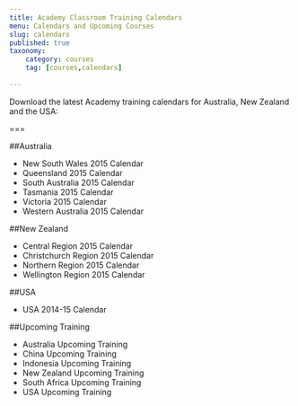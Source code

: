 ```yaml
---
title: Academy Classroom Training Calendars
menu: Calendars and Upcoming Courses
slug: calendars
published: true
taxonomy:
	category: courses
	tag: [courses,calendars]
    
---
```


Download the latest Academy training calendars for Australia, New Zealand and the USA:

===

##Australia
* New South Wales 2015 Calendar
* Queensland 2015 Calendar
* South Australia 2015 Calendar
* Tasmania 2015 Calendar
* Victoria 2015 Calendar
* Western Australia 2015 Calendar

##New Zealand
* Central Region 2015 Calendar
* Christchurch Region 2015 Calendar
* Northern Region 2015 Calendar
* Wellington Region 2015 Calendar

##USA
* USA 2014-15 Calendar

##Upcoming Training
* Australia Upcoming Training
* China Upcoming Training
* Indonesia Upcoming Training
* New Zealand Upcoming Training
* South Africa Upcoming Training
* USA Upcoming Training
